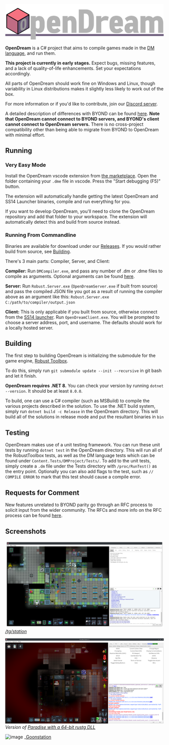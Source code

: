 [![OpenDream](.github/assets/OpenDream.png)](#)

**OpenDream** is a C# project that aims to compile games made in the [DM language], and run them.

**This project is currently in early stages.** Expect bugs, missing features, and a lack of quality-of-life enhancements. Set your expectations accordingly.

All parts of OpenDream should work fine on Windows and Linux, though variability in Linux distributions makes it slightly less likely to work out of the box.

For more information or if you'd like to contribute, join our [Discord server](https://discord.gg/UScStz6hnQ).

A detailed description of differences with BYOND can be found [here](https://github.com/OpenDreamProject/OpenDream/wiki/Differences-Between-OpenDream-and-BYOND). **Note that OpenDream cannot connect to BYOND servers, and BYOND's client cannot connect to OpenDream servers.** There is no cross-project compatibility other than being able to migrate from BYOND to OpenDream with minimal effort.

## Running

### Very Easy Mode
Install the OpenDream vscode extension from [the marketplace](https://marketplace.visualstudio.com/items?itemName=ss13.opendream). Open the folder containing your `.dme` file in vscode. Press the "Start debugging (F5)" button.

The extension will automatically handle getting the latest OpenDream and SS14 Launcher binaries, compile and run everything for you.

If you want to develop OpenDream, you'll need to clone the OpenDream repository and add that folder to your workspace. The extension will automatically detect this and build from source instead.

### Running From Commandline

Binaries are available for download under our [Releases](https://github.com/OpenDreamProject/OpenDream/releases/tag/latest). If you would rather build from source, see [Building](#building).

There's 3 main parts: Compiler, Server, and Client:

**Compiler:** Run `DMCompiler.exe`, and pass any number of .dm or .dme files to compile as arguments. Optional arguments can be found [here](https://github.com/OpenDreamProject/OpenDream/wiki/Compiler-Options).

**Server:** Run `Robust.Server.exe` (`OpenDreamServer.exe` if built from source) and pass the compiled JSON file you got as a result of running the compiler above as an argument like this: `Robust.Server.exe C:/path/to/compiler/output.json`

**Client:** This is only applicable if you built from source, otherwise connect from the [SS14 launcher](https://spacestation14.io/about/nightlies/). Run `OpenDreamClient.exe`. You will be prompted to choose a server address, port, and username. The defaults should work for a locally hosted server.

## Building

The first step to building OpenDream is initializing the submodule for the game engine, [Robust Toolbox](https://github.com/space-wizards/RobustToolbox). 

To do this, simply run `git submodule update --init --recursive` in git bash and let it finish.

**OpenDream requires .NET 8.** You can check your version by running `dotnet --version`. It should be at least `8.0.0`.

To build, one can use a C# compiler (such as MSBuild) to compile the various projects described in the solution. To use the .NET build system, simply run `dotnet build -c Release` in the OpenDream directory. This will build all of the solutions in release mode and put the resultant binaries in `bin`

## Testing
OpenDream makes use of a unit testing framework. You can run these unit tests by running `dotnet test` in the OpenDream directory. This will run all of the RobustToolbox tests, as well as the DM language tests which can be found under `Content.Tests/DMProject/Tests/`. To add to the unit tests, simply create a `.dm` file under the Tests directory with `/proc/RunTest()` as the entry point. Optionally you can also add flags to the test, such as `// COMPILE ERROR` to mark that this test should cause a compile error.

## Requests for Comment
New features unrelated to BYOND parity go through an RFC process to solicit input from the wider community. The RFCs and more info on the RFC process can be found [here](https://github.com/OpenDreamProject/rfcs).

## Screenshots
![](./.github/assets/screenshot.png?raw=true)
_[/tg/station](https://github.com/tgstation/tgstation)_

![](./.github/assets/screenshot2.png?raw=true)
_Version of [Paradise with a 64-bit rustg DLL](https://github.com/ike709/Paradise/tree/rustg_64)_

![image](https://github.com/user-attachments/assets/a2c52606-9d05-452b-989d-458603d172fa)
_[Goonstation](https://github.com/goonstation/goonstation)

[DM Language]: http://secure.byond.com/
